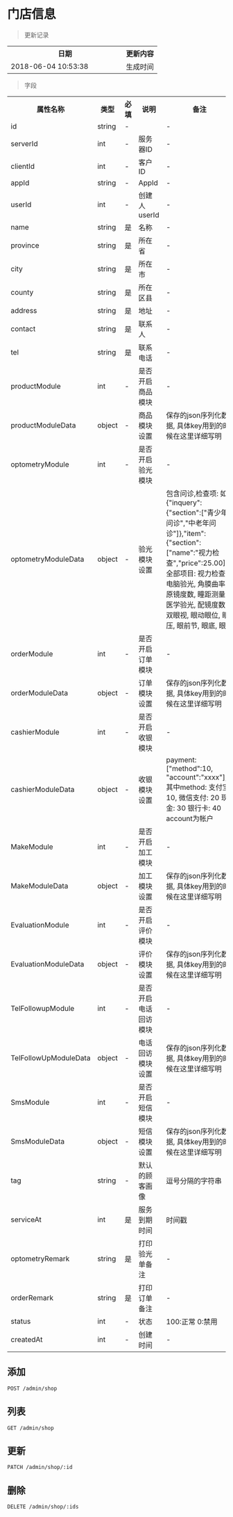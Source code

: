 # 门店信息

> 更新记录

<table>
    <tr>
        <th style="width:250px;">日期</th>
        <th>更新内容</th>
    </tr>
    <tr>
        <td>2018-06-04 10:53:38</td>
        <td>生成时间</td>
    </tr>
</table>

> 字段

<table>
    <tr>
        <th style="width:150px;">属性名称</th>
        <th style="width:60px;">类型</th>
        <th style="width:60px;">必填</th>
        <th style="width:200px;">说明</th>
        <th>备注</th>
    </tr>
    <tr>
        <td>id</td>
        <td>string</td>
        <td>-</td>
        <td></td>
        <td>-</td>
    </tr>
    <tr>
        <td>serverId</td>
        <td>int</td>
        <td>-</td>
        <td>服务器ID</td>
        <td>-</td>
    </tr>
    <tr>
        <td>clientId</td>
        <td>int</td>
        <td>-</td>
        <td>客户ID</td>
        <td>-</td>
    </tr>
    <tr>
        <td>appId</td>
        <td>string</td>
        <td>-</td>
        <td>AppId</td>
        <td>-</td>
    </tr>
    <tr>
        <td>userId</td>
        <td>int</td>
        <td>-</td>
        <td>创建人userId</td>
        <td>-</td>
    </tr>
    <tr>
        <td>name</td>
        <td>string</td>
        <td>是</td>
        <td>名称</td>
        <td>-</td>
    </tr>
    <tr>
        <td>province</td>
        <td>string</td>
        <td>是</td>
        <td>所在省</td>
        <td>-</td>
    </tr>
    <tr>
        <td>city</td>
        <td>string</td>
        <td>是</td>
        <td>所在市</td>
        <td>-</td>
    </tr>
    <tr>
        <td>county</td>
        <td>string</td>
        <td>是</td>
        <td>所在区县</td>
        <td>-</td>
    </tr>
    <tr>
        <td>address</td>
        <td>string</td>
        <td>是</td>
        <td>地址</td>
        <td>-</td>
    </tr>
    <tr>
        <td>contact</td>
        <td>string</td>
        <td>是</td>
        <td>联系人</td>
        <td>-</td>
    </tr>
    <tr>
        <td>tel</td>
        <td>string</td>
        <td>是</td>
        <td>联系电话</td>
        <td>-</td>
    </tr>
    <tr>
        <td>productModule</td>
        <td>int</td>
        <td>-</td>
        <td>是否开启商品模块</td>
        <td>-</td>
    </tr>
    <tr>
        <td>productModuleData</td>
        <td>object</td>
        <td>-</td>
        <td>商品模块设置</td>
        <td>保存的json序列化数据, 具体key用到的时候在这里详细写明</td>
    </tr>
    <tr>
        <td>optometryModule</td>
        <td>int</td>
        <td>-</td>
        <td>是否开启验光模块</td>
        <td>-</td>
    </tr>
    <tr>
        <td>optometryModuleData</td>
        <td>object</td>
        <td>-</td>
        <td>验光模块设置</td>
        <td>包含问诊,检查项: 如{"inquery":{"section":["青少年问诊","中老年问诊"]},"item":{"section":["name":"视力检查","price":25.00]}}, 全部项目: 视力检查, 电脑验光, 角膜曲率, 原镜度数, 瞳距测量, 医学验光, 配镜度数, 双眼视, 眼动眼位, 眼压, 眼前节, 眼底, 眼轴</td>
    </tr>
    <tr>
        <td>orderModule</td>
        <td>int</td>
        <td>-</td>
        <td>是否开启订单模块</td>
        <td>-</td>
    </tr>
    <tr>
        <td>orderModuleData</td>
        <td>object</td>
        <td>-</td>
        <td>订单模块设置</td>
        <td>保存的json序列化数据, 具体key用到的时候在这里详细写明</td>
    </tr>
    <tr>
        <td>cashierModule</td>
        <td>int</td>
        <td>-</td>
        <td>是否开启收银模块</td>
        <td>-</td>
    </tr>
    <tr>
        <td>cashierModuleData</td>
        <td>object</td>
        <td>-</td>
        <td>收银模块设置</td>
        <td>payment: ["method":10, "account":"xxxx"], 其中method: 支付宝: 10, 微信支付: 20 现金: 30 银行卡: 40  account为帐户</td>
    </tr>
    <tr>
        <td>MakeModule</td>
        <td>int</td>
        <td>-</td>
        <td>是否开启加工模块</td>
        <td>-</td>
    </tr>
    <tr>
        <td>MakeModuleData</td>
        <td>object</td>
        <td>-</td>
        <td>加工模块设置</td>
        <td>保存的json序列化数据, 具体key用到的时候在这里详细写明</td>
    </tr>
    <tr>
        <td>EvaluationModule</td>
        <td>int</td>
        <td>-</td>
        <td>是否开启评价模块</td>
        <td>-</td>
    </tr>
    <tr>
        <td>EvaluationModuleData</td>
        <td>object</td>
        <td>-</td>
        <td>评价模块设置</td>
        <td>保存的json序列化数据, 具体key用到的时候在这里详细写明</td>
    </tr>
    <tr>
        <td>TelFollowupModule</td>
        <td>int</td>
        <td>-</td>
        <td>是否开启电话回访模块</td>
        <td>-</td>
    </tr>
    <tr>
        <td>TelFollowUpModuleData</td>
        <td>object</td>
        <td>-</td>
        <td>电话回访模块设置</td>
        <td>保存的json序列化数据, 具体key用到的时候在这里详细写明</td>
    </tr>
    <tr>
        <td>SmsModule</td>
        <td>int</td>
        <td>-</td>
        <td>是否开启短信模块</td>
        <td>-</td>
    </tr>
    <tr>
        <td>SmsModuleData</td>
        <td>object</td>
        <td>-</td>
        <td>短信模块设置</td>
        <td>保存的json序列化数据, 具体key用到的时候在这里详细写明</td>
    </tr>
    <tr>
        <td>tag</td>
        <td>string</td>
        <td>-</td>
        <td>默认的顾客画像</td>
        <td>逗号分隔的字符串</td>
    </tr>
    <tr>
        <td>serviceAt</td>
        <td>int</td>
        <td>是</td>
        <td>服务到期时间</td>
        <td>时间戳</td>
    </tr>
    <tr>
        <td>optometryRemark</td>
        <td>string</td>
        <td>是</td>
        <td>打印验光单备注</td>
        <td>-</td>
    </tr>
    <tr>
        <td>orderRemark</td>
        <td>string</td>
        <td>是</td>
        <td>打印订单备注</td>
        <td>-</td>
    </tr>
    <tr>
        <td>status</td>
        <td>int</td>
        <td>-</td>
        <td>状态</td>
        <td>100:正常 0:禁用</td>
    </tr>    
    <tr>
        <td>createdAt</td>
        <td>int</td>
        <td>-</td>
        <td>创建时间</td>
        <td>-</td>
    </tr>
</table>

## 添加

```
POST /admin/shop
```

## 列表

```
GET /admin/shop
```

## 更新

```
PATCH /admin/shop/:id
```

## 删除

```
DELETE /admin/shop/:ids
```
